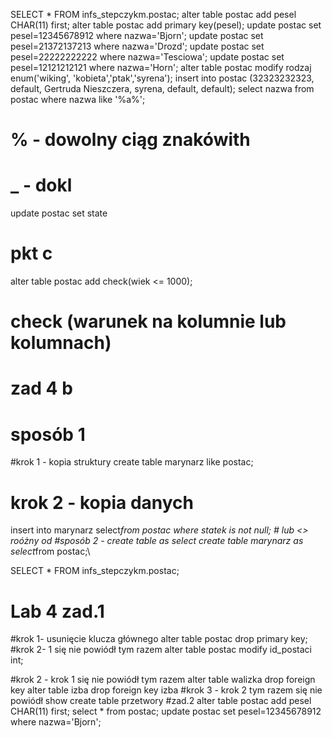 SELECT * FROM infs_stepczykm.postac;
alter table postac add pesel CHAR(11) first;
alter table postac add primary key(pesel);
update postac set pesel=12345678912 where nazwa='Bjorn';
update postac set pesel=21372137213 where nazwa='Drozd';
update postac set pesel=22222222222 where nazwa='Tesciowa';
update postac set pesel=12121212121 where nazwa='Horn';
alter table postac modify rodzaj enum('wiking', 'kobieta','ptak','syrena');
insert into postac (32323232323, default, Gertruda Nieszczera, syrena, default, default);
select nazwa from postac where nazwa like '%a%';
# % - dowolny ciąg znakówith
# _ - dokl
update postac set state




# pkt c
alter table postac add check(wiek <= 1000);
# check (warunek na kolumnie lub kolumnach) 
# zad 4 b
# sposób 1
#krok 1 - kopia struktury
create table marynarz like postac;
# krok 2 - kopia danych
insert into marynarz select*from postac where statek is not null; # lub <> roóżny od
#sposób 2 - create table as select
create table marynarz as select*from postac;\



SELECT * FROM infs_stepczykm.postac;
# Lab 4 zad.1

#krok 1- usunięcie klucza głównego
alter table postac drop primary key;
#krok 2- 1 się nie powiódł tym razem
alter table postac modify id_postaci int;

#krok 2 - krok 1 się nie powiódł tym razem 
alter table walizka drop foreign key
alter table izba drop foreign key izba
#krok 3 - krok 2 tym razem się nie powiódł
show create table przetwory
#zad.2
alter table postac add pesel CHAR(11) first;
select * from postac;
update postac set pesel=12345678912 where nazwa='Bjorn';



